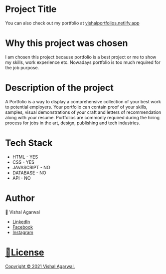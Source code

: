 <!-- # My-Portfolio -->
<h1>Project Title</h1>
<p> You can also check out my portfolio at <a href="https://vishalportfolios.netlify.app/" target="_blank">vishalportfolios.netlify.app</a></p>
<h1>Why this project was chosen</h1>
  <p>I am chosen this project because portfolio is a best project or me to show my skills, work experience etc. Nowadays portfolio is too much required for the job purpose.</p> 
<h1>Description of the project</h1>
<p>A Portfolio is a way to display a comprehensive collection of your best work to potential employers. Your portfolio can contain proof of your skills, samples, visual demonstrations of your craft and letters of recommendation along with your resume. Portfolios are commonly required during the hiring process for jobs in the art, design, publishing and tech industries.</p>
<h1>Tech Stack</h1>
<ul>
  <li>HTML - YES
  <li>CSS - YES
    <li>JAVASCRIPT - NO
      <li> DATABASE - NO
        <li> API - NO
</ul>
<h1>Author</h1>
<p>👤 Vishal Agarwal</p>
<ul>
  <li><a href="https://www.linkedin.com/in/vishal-agarwal-059aba113/">LinkedIn</a>
  <li><a href="https://www.facebook.com/profile.php?id=100005496366165">Facebook</a>
  <li><a href ="https://www.instagram.com/_luffy_world/">Instagram</li>
    </ul>
<h1>📝License</h1>
<p>Copyright © 2021 Vishal Agarwal. </p>

